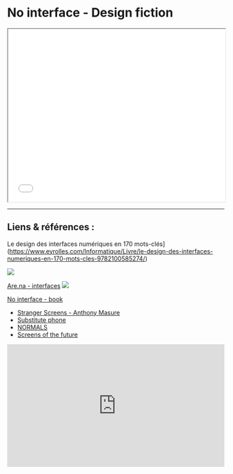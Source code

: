 # No interface - Design fiction

<iframe width="100%" height="400" src="no-interface.pdf#toolbar=0"></iframe>

---

## Liens & références :

Le design des interfaces numériques en 170 mots-clés](https://www.eyrolles.com/Informatique/Livre/le-design-des-interfaces-numeriques-en-170-mots-cles-9782100585274/)

![](https://servimg.eyrolles.com/static/media/5274/9782100585274_internet_w290.jpg)

[Are.na - interfaces](https://www.are.na/nicolas-tilly/interfaces-o4ycuz-pqsm)
![](https://d2w9rnfcy7mm78.cloudfront.net/6384485/display_bdc2f391dbb2fc56a1d3d1374658100c.png?1583515648?bc=0)

[No interface - book](http://www.nointerface.com/book/)
![]()

- [Stranger Screens - Anthony Masure](http://www.anthonymasure.com/conferences/2018-01-stranger-screens-toulouse)
- [Substitute phone](https://klemensschillinger.com/projects/substitute-phone)
- [NORMALS](http://normalfutu.re/)
- [Screens of the future](https://universaleverything.com/projects/screens-of-the-future/)

<div style="padding:56.25% 0 0 0;position:relative;"><iframe src="https://player.vimeo.com/video/223108695?color=ffffff&title=0&byline=0&portrait=0" style="position:absolute;top:0;left:0;width:100%;height:100%;" frameborder="0" allow="autoplay; fullscreen" allowfullscreen></iframe></div><script src="https://player.vimeo.com/api/player.js"></script>
